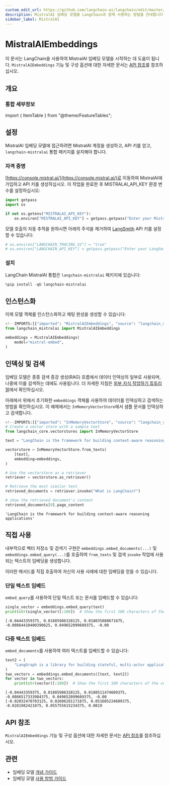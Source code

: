 ```yaml
---
custom_edit_url: https://github.com/langchain-ai/langchain/edit/master/docs/docs/integrations/text_embedding/mistralai.ipynb
description: MistralAI 임베딩 모델을 LangChain과 함께 사용하는 방법을 안내합니다. API 키 생성 및 설정 방법을 포함합니다.
sidebar_label: MistralAI
---
```


# MistralAIEmbeddings

이 문서는 LangChain을 사용하여 MistralAI 임베딩 모델을 시작하는 데 도움이 됩니다. `MistralAIEmbeddings` 기능 및 구성 옵션에 대한 자세한 문서는 [API 참조](https://api.python.langchain.com/en/latest/embeddings/langchain_mistralai.embeddings.MistralAIEmbeddings.html)를 참조하십시오.

## 개요
### 통합 세부정보

import { ItemTable } from "@theme/FeatureTables";

<ItemTable category="text_embedding" item="MistralAI" />


## 설정

MistralAI 임베딩 모델에 접근하려면 MistralAI 계정을 생성하고, API 키를 얻고, `langchain-mistralai` 통합 패키지를 설치해야 합니다.

### 자격 증명

[https://console.mistral.ai/](https://console.mistral.ai/)로 이동하여 MistralAI에 가입하고 API 키를 생성하십시오. 이 작업을 완료한 후 MISTRALAI_API_KEY 환경 변수를 설정하십시오:

```python
import getpass
import os

if not os.getenv("MISTRALAI_API_KEY"):
    os.environ["MISTRALAI_API_KEY"] = getpass.getpass("Enter your MistralAI API key: ")
```


모델 호출의 자동 추적을 원하시면 아래의 주석을 제거하여 [LangSmith](https://docs.smith.langchain.com/) API 키를 설정할 수 있습니다:

```python
# os.environ["LANGCHAIN_TRACING_V2"] = "true"
# os.environ["LANGCHAIN_API_KEY"] = getpass.getpass("Enter your LangSmith API key: ")
```


### 설치

LangChain MistralAI 통합은 `langchain-mistralai` 패키지에 있습니다:

```python
%pip install -qU langchain-mistralai
```


## 인스턴스화

이제 모델 객체를 인스턴스화하고 채팅 완성을 생성할 수 있습니다:

```python
<!--IMPORTS:[{"imported": "MistralAIEmbeddings", "source": "langchain_mistralai", "docs": "https://api.python.langchain.com/en/latest/embeddings/langchain_mistralai.embeddings.MistralAIEmbeddings.html", "title": "MistralAIEmbeddings"}]-->
from langchain_mistralai import MistralAIEmbeddings

embeddings = MistralAIEmbeddings(
    model="mistral-embed",
)
```


## 인덱싱 및 검색

임베딩 모델은 종종 검색 증강 생성(RAG) 흐름에서 데이터 인덱싱의 일부로 사용되며, 나중에 이를 검색하는 데에도 사용됩니다. 더 자세한 지침은 [외부 지식 작업하기 튜토리얼](/docs/tutorials/#working-with-external-knowledge)에서 확인하십시오.

아래에서 위에서 초기화한 `embeddings` 객체를 사용하여 데이터를 인덱싱하고 검색하는 방법을 확인하십시오. 이 예제에서는 `InMemoryVectorStore`에서 샘플 문서를 인덱싱하고 검색합니다.

```python
<!--IMPORTS:[{"imported": "InMemoryVectorStore", "source": "langchain_core.vectorstores", "docs": "https://api.python.langchain.com/en/latest/vectorstores/langchain_core.vectorstores.in_memory.InMemoryVectorStore.html", "title": "MistralAIEmbeddings"}]-->
# Create a vector store with a sample text
from langchain_core.vectorstores import InMemoryVectorStore

text = "LangChain is the framework for building context-aware reasoning applications"

vectorstore = InMemoryVectorStore.from_texts(
    [text],
    embedding=embeddings,
)

# Use the vectorstore as a retriever
retriever = vectorstore.as_retriever()

# Retrieve the most similar text
retrieved_documents = retriever.invoke("What is LangChain?")

# show the retrieved document's content
retrieved_documents[0].page_content
```


```output
'LangChain is the framework for building context-aware reasoning applications'
```


## 직접 사용

내부적으로 벡터 저장소 및 검색기 구현은 `embeddings.embed_documents(...)` 및 `embeddings.embed_query(...)`를 호출하여 `from_texts` 및 검색 `invoke` 작업에 사용되는 텍스트의 임베딩을 생성합니다.

이러한 메서드를 직접 호출하여 자신의 사용 사례에 대한 임베딩을 얻을 수 있습니다.

### 단일 텍스트 임베드

`embed_query`를 사용하여 단일 텍스트 또는 문서를 임베드할 수 있습니다:

```python
single_vector = embeddings.embed_query(text)
print(str(single_vector)[:100])  # Show the first 100 characters of the vector
```

```output
[-0.04443359375, 0.01885986328125, 0.018035888671875, -0.00864410400390625, 0.049652099609375, -0.00
```

### 다중 텍스트 임베드

`embed_documents`를 사용하여 여러 텍스트를 임베드할 수 있습니다:

```python
text2 = (
    "LangGraph is a library for building stateful, multi-actor applications with LLMs"
)
two_vectors = embeddings.embed_documents([text, text2])
for vector in two_vectors:
    print(str(vector)[:100])  # Show the first 100 characters of the vector
```

```output
[-0.04443359375, 0.01885986328125, 0.0180511474609375, -0.0086517333984375, 0.049652099609375, -0.00
[-0.02032470703125, 0.02606201171875, 0.051605224609375, -0.0281982421875, 0.055755615234375, 0.0019
```

## API 참조

`MistralAIEmbeddings` 기능 및 구성 옵션에 대한 자세한 문서는 [API 참조](https://api.python.langchain.com/en/latest/embeddings/langchain_mistralai.embeddings.MistralAIEmbeddings.html)를 참조하십시오.

## 관련

- 임베딩 모델 [개념 가이드](/docs/concepts/#embedding-models)
- 임베딩 모델 [사용 방법 가이드](/docs/how_to/#embedding-models)
